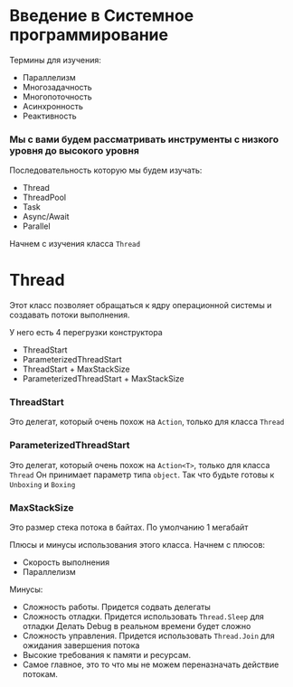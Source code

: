 # Введение в Cистемное программирование 

Термины для изучения:
- Параллелизм 
- Многозадачность
- Многопоточность
- Асинхронность
- Реактивность 

### Мы с вами будем рассматривать инструменты с низкого уровня до высокого уровня

Последовательность которую мы будем изучать:
- Thread
- ThreadPool
- Task
- Async/Await
- Parallel

Начнем с изучения класса `Thread`

# Thread

Этот класс позволяет обращаться к ядру операционной системы 
и создавать потоки выполнения.

У него есть 4 перегрузки конструктора
- ThreadStart
- ParameterizedThreadStart
- ThreadStart + MaxStackSize
- ParameterizedThreadStart + MaxStackSize

### ThreadStart 
Это делегат, который очень похож на `Action`, только для класса `Thread`

### ParameterizedThreadStart
Это делегат, который очень похож на `Action<T>`, только для класса `Thread`
Он принимает параметр типа `object`. Так что будьте готовы к `Unboxing` и `Boxing`

### MaxStackSize
Это размер стека потока в байтах. По умолчанию 1 мегабайт


Плюсы и минусы использования этого класса. Начнем с плюсов:
- Скорость выполнения
- Параллелизм

Минусы:
- Сложность работы. Придется содвать делегаты 
- Сложность отладки. Придется использовать `Thread.Sleep` для отладки
Делать Debug в реальном времени будет сложно
- Сложность управления. Придется использовать `Thread.Join` для ожидания завершения потока
- Высокие требования к памяти и ресурсам.
- Самое главное, это то что мы не можем переназначать действие потокам. 


